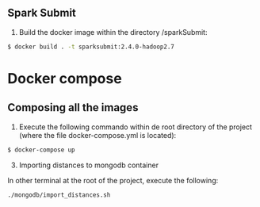 <!-- # Instructions for building the images

## Kafka

1. Build the docker image within the directory /kafka:

```sh
$ docker build . -t kafka:2.3.0
```

2. Run docker image:

```sh
$ docker run -d --name kafka-broker kafka:2.3.0
``` -->

<!-- 3. Create kafka topic

```sh
$ docker exec -it kafka-broker ./create-topic.sh
``` -->

<!-- We export ports: 2181 for zookeeper and 9092 for kafka -->

<!-- ## MongoDB

1. Build the docker image within the directory /mongodb:

```sh
$ docker build . -t mongodb:4.4
``` -->

<!-- 2. Run docker image:

```sh
$ docker run --name mongod -d mongodb:4.4
``` -->

<!-- 3. Import data to mongo database

```sh
$ docker exec -it mongod ./import_distances.sh
``` -->

<!-- We expose the port: 27017 -->

<!-- ## Flask

1. Execute bash script within the directory /flask:

```sh
$ bash start.sh
``` -->

<!-- We expose the port: 5000 -->

## Spark Submit

1. Build the docker image within the directory /sparkSubmit:

```sh
$ docker build . -t sparksubmit:2.4.0-hadoop2.7
```

# Docker compose

## Composing all the images

1. Execute the following commando within de root directory of the project (where the file docker-compose.yml is located):

```sh
$ docker-compose up
```

<!-- 2. Create kafka topic

```sh
$ docker exec -it kafka-broker ./create-topic.sh
``` -->

3. Importing distances to mongodb container

In other terminal at the root of the project, execute the following:

```sh
./mongodb/import_distances.sh
```

<!-- 4. Submit the job

```sh
$ docker exec -it spark-submit ./submit.sh
``` -->

